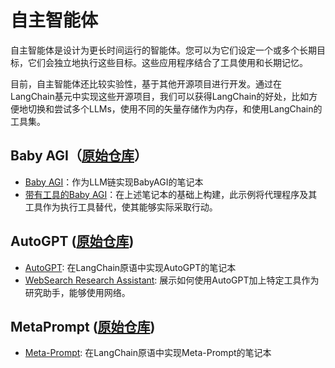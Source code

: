 # 自主智能体

自主智能体是设计为更长时间运行的智能体。您可以为它们设定一个或多个长期目标，它们会独立地执行这些目标。这些应用程序结合了工具使用和长期记忆。

目前，自主智能体还比较实验性，基于其他开源项目进行开发。通过在LangChain基元中实现这些开源项目，我们可以获得LangChain的好处，比如方便地切换和尝试多个LLMs，使用不同的矢量存储作为内存，和使用LangChain的工具集。

## Baby AGI（[原始仓库](https://github.com/yoheinakajima/babyagi)）

- [Baby AGI](autonomous_agents/baby_agi.ipynb)：作为LLM链实现BabyAGI的笔记本
- [带有工具的Baby AGI](autonomous_agents/baby_agi_with_agent.ipynb)：在上述笔记本的基础上构建，此示例将代理程序及其工具作为执行工具替代，使其能够实际采取行动。
## AutoGPT ([原始仓库](https://github.com/Significant-Gravitas/Auto-GPT))
- [AutoGPT](autonomous_agents/autogpt.ipynb): 在LangChain原语中实现AutoGPT的笔记本
- [WebSearch Research Assistant](autonomous_agents/marathon_times.ipynb): 展示如何使用AutoGPT加上特定工具作为研究助手，能够使用网络。

## MetaPrompt ([原始仓库](https://github.com/ngoodman/metaprompt))
- [Meta-Prompt](autonomous_agents/meta_prompt.ipynb): 在LangChain原语中实现Meta-Prompt的笔记本